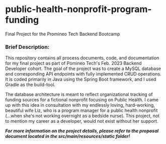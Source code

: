 # public-health-nonprofit-program-funding
Final Project for the Promineo Tech Backend Bootcamp

### Brief Description:

This repository contains all process documents, code, and documentation for my final project as part of Pomineo Tech's Feb. 2023 Backend Developer cohort. The goal of the project was to create a MySQL database and corresponding API endpoints with fully implemented CRUD operations. It is coded primarily in Java using the Spring Boot framework, and I used Gradle as the build-tool.

The database architecture is meant to reflect organizational tracking of funding sources for a fictional nonprofit focusing on Public Health. I came up with this idea in consultation with my endlessly loving, hard-working, beautiful wife Liz, who is a program manager for a public health nonprofit (...when she's not working overnight as a bedside nurse). This project, not to mention my career as a developer, would not exist without her support.

**_For more information on the project details, please refer to the proposal document located in the src/main/resources/static folder!_**
